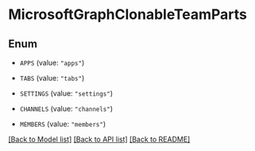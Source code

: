 # MicrosoftGraphClonableTeamParts

## Enum


* `APPS` (value: `"apps"`)

* `TABS` (value: `"tabs"`)

* `SETTINGS` (value: `"settings"`)

* `CHANNELS` (value: `"channels"`)

* `MEMBERS` (value: `"members"`)


[[Back to Model list]](../README.md#documentation-for-models) [[Back to API list]](../README.md#documentation-for-api-endpoints) [[Back to README]](../README.md)


